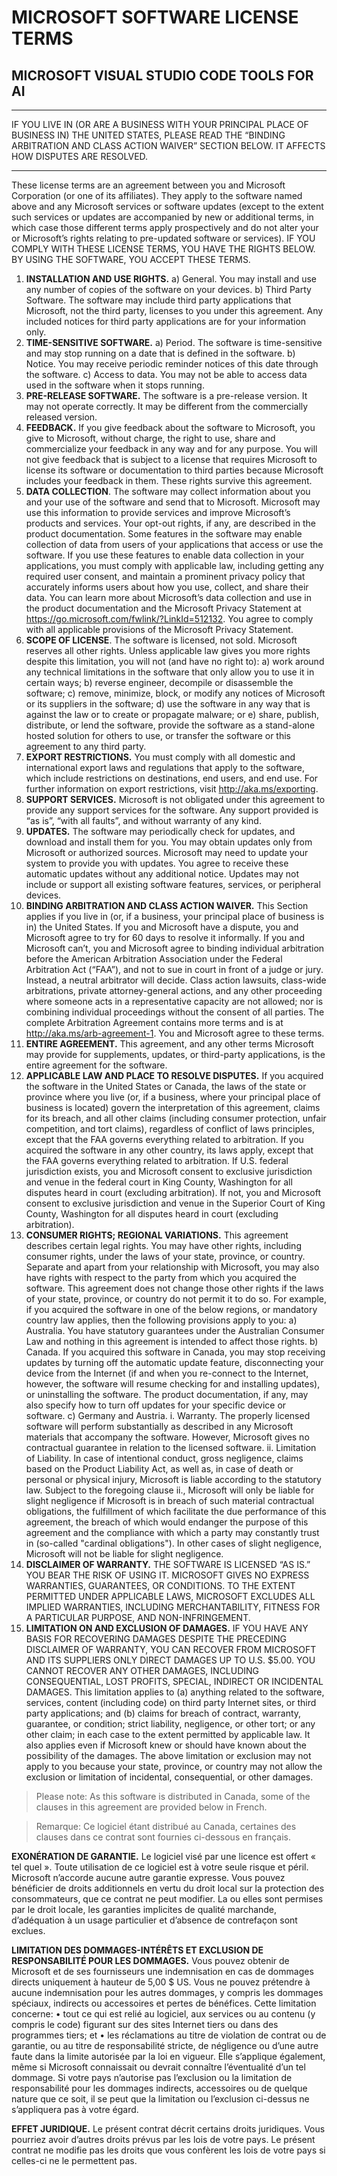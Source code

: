 # MICROSOFT SOFTWARE LICENSE TERMS

## MICROSOFT VISUAL STUDIO CODE TOOLS FOR AI

---

IF YOU LIVE IN (OR ARE A BUSINESS WITH YOUR PRINCIPAL PLACE OF BUSINESS IN) THE
UNITED STATES, PLEASE READ THE “BINDING ARBITRATION AND CLASS ACTION WAIVER”
SECTION BELOW. IT AFFECTS HOW DISPUTES ARE RESOLVED.

---

These license terms are an agreement between you and Microsoft Corporation (or
one of its affiliates). They apply to the software named above and any Microsoft
services or software updates (except to the extent such services or updates are
accompanied by new or additional terms, in which case those different terms
apply prospectively and do not alter your or Microsoft’s rights relating to
pre-updated software or services). IF YOU COMPLY WITH THESE LICENSE TERMS, YOU
HAVE THE RIGHTS BELOW. BY USING THE SOFTWARE, YOU ACCEPT THESE TERMS.

1. **INSTALLATION AND USE RIGHTS.** a) General. You may install and use any
   number of copies of the software on your devices. b) Third Party Software.
   The software may include third party applications that Microsoft, not the
   third party, licenses to you under this agreement. Any included notices for
   third party applications are for your information only.
2. **TIME-SENSITIVE SOFTWARE.** a) Period. The software is time-sensitive and
   may stop running on a date that is defined in the software. b) Notice. You
   may receive periodic reminder notices of this date through the software. c)
   Access to data. You may not be able to access data used in the software when
   it stops running.
3. **PRE-RELEASE SOFTWARE.** The software is a pre-release version. It may not
   operate correctly. It may be different from the commercially released
   version.
4. **FEEDBACK.** If you give feedback about the software to Microsoft, you give
   to Microsoft, without charge, the right to use, share and commercialize your
   feedback in any way and for any purpose. You will not give feedback that is
   subject to a license that requires Microsoft to license its software or
   documentation to third parties because Microsoft includes your feedback in
   them. These rights survive this agreement.
5. **DATA COLLECTION**. The software may collect information about you and your
   use of the software and send that to Microsoft. Microsoft may use this
   information to provide services and improve Microsoft’s products and
   services. Your opt-out rights, if any, are described in the product
   documentation. Some features in the software may enable collection of data
   from users of your applications that access or use the software. If you use
   these features to enable data collection in your applications, you must
   comply with applicable law, including getting any required user consent, and
   maintain a prominent privacy policy that accurately informs users about how
   you use, collect, and share their data. You can learn more about Microsoft’s
   data collection and use in the product documentation and the Microsoft
   Privacy Statement at https://go.microsoft.com/fwlink/?LinkId=512132. You
   agree to comply with all applicable provisions of the Microsoft Privacy
   Statement.
6. **SCOPE OF LICENSE**. The software is licensed, not sold. Microsoft reserves
   all other rights. Unless applicable law gives you more rights despite this
   limitation, you will not (and have no right to): a) work around any technical
   limitations in the software that only allow you to use it in certain ways; b)
   reverse engineer, decompile or disassemble the software; c) remove, minimize,
   block, or modify any notices of Microsoft or its suppliers in the software;
   d) use the software in any way that is against the law or to create or
   propagate malware; or e) share, publish, distribute, or lend the software,
   provide the software as a stand-alone hosted solution for others to use, or
   transfer the software or this agreement to any third party.
7. **EXPORT RESTRICTIONS.** You must comply with all domestic and international
   export laws and regulations that apply to the software, which include
   restrictions on destinations, end users, and end use. For further information
   on export restrictions, visit http://aka.ms/exporting.
8. **SUPPORT SERVICES.** Microsoft is not obligated under this agreement to
   provide any support services for the software. Any support provided is “as
   is”, “with all faults”, and without warranty of any kind.
9. **UPDATES.** The software may periodically check for updates, and download
   and install them for you. You may obtain updates only from Microsoft or
   authorized sources. Microsoft may need to update your system to provide you
   with updates. You agree to receive these automatic updates without any
   additional notice. Updates may not include or support all existing software
   features, services, or peripheral devices.
10. **BINDING ARBITRATION AND CLASS ACTION WAIVER.** This Section applies if you
    live in (or, if a business, your principal place of business is in) the
    United States. If you and Microsoft have a dispute, you and Microsoft agree
    to try for 60 days to resolve it informally. If you and Microsoft can’t, you
    and Microsoft agree to binding individual arbitration before the American
    Arbitration Association under the Federal Arbitration Act (“FAA”), and not
    to sue in court in front of a judge or jury. Instead, a neutral arbitrator
    will decide. Class action lawsuits, class-wide arbitrations, private
    attorney-general actions, and any other proceeding where someone acts in a
    representative capacity are not allowed; nor is combining individual
    proceedings without the consent of all parties. The complete Arbitration
    Agreement contains more terms and is at http://aka.ms/arb-agreement-1. You
    and Microsoft agree to these terms.
11. **ENTIRE AGREEMENT.** This agreement, and any other terms Microsoft may
    provide for supplements, updates, or third-party applications, is the entire
    agreement for the software.
12. **APPLICABLE LAW AND PLACE TO RESOLVE DISPUTES.** If you acquired the
    software in the United States or Canada, the laws of the state or province
    where you live (or, if a business, where your principal place of business is
    located) govern the interpretation of this agreement, claims for its breach,
    and all other claims (including consumer protection, unfair competition, and
    tort claims), regardless of conflict of laws principles, except that the FAA
    governs everything related to arbitration. If you acquired the software in
    any other country, its laws apply, except that the FAA governs everything
    related to arbitration. If U.S. federal jurisdiction exists, you and
    Microsoft consent to exclusive jurisdiction and venue in the federal court
    in King County, Washington for all disputes heard in court (excluding
    arbitration). If not, you and Microsoft consent to exclusive jurisdiction
    and venue in the Superior Court of King County, Washington for all disputes
    heard in court (excluding arbitration).
13. **CONSUMER RIGHTS; REGIONAL VARIATIONS.** This agreement describes certain
    legal rights. You may have other rights, including consumer rights, under
    the laws of your state, province, or country. Separate and apart from your
    relationship with Microsoft, you may also have rights with respect to the
    party from which you acquired the software. This agreement does not change
    those other rights if the laws of your state, province, or country do not
    permit it to do so. For example, if you acquired the software in one of the
    below regions, or mandatory country law applies, then the following
    provisions apply to you: a) Australia. You have statutory guarantees under
    the Australian Consumer Law and nothing in this agreement is intended to
    affect those rights. b) Canada. If you acquired this software in Canada, you
    may stop receiving updates by turning off the automatic update feature,
    disconnecting your device from the Internet (if and when you re-connect to
    the Internet, however, the software will resume checking for and installing
    updates), or uninstalling the software. The product documentation, if any,
    may also specify how to turn off updates for your specific device or
    software. c) Germany and Austria. i. Warranty. The properly licensed
    software will perform substantially as described in any Microsoft materials
    that accompany the software. However, Microsoft gives no contractual
    guarantee in relation to the licensed software. ii. Limitation of Liability.
    In case of intentional conduct, gross negligence, claims based on the
    Product Liability Act, as well as, in case of death or personal or physical
    injury, Microsoft is liable according to the statutory law. Subject to the
    foregoing clause ii., Microsoft will only be liable for slight negligence if
    Microsoft is in breach of such material contractual obligations, the
    fulfillment of which facilitate the due performance of this agreement, the
    breach of which would endanger the purpose of this agreement and the
    compliance with which a party may constantly trust in (so-called "cardinal
    obligations"). In other cases of slight negligence, Microsoft will not be
    liable for slight negligence.
14. **DISCLAIMER OF WARRANTY.** THE SOFTWARE IS LICENSED “AS IS.” YOU BEAR THE
    RISK OF USING IT. MICROSOFT GIVES NO EXPRESS WARRANTIES, GUARANTEES, OR
    CONDITIONS. TO THE EXTENT PERMITTED UNDER APPLICABLE LAWS, MICROSOFT
    EXCLUDES ALL IMPLIED WARRANTIES, INCLUDING MERCHANTABILITY, FITNESS FOR A
    PARTICULAR PURPOSE, AND NON-INFRINGEMENT.
15. **LIMITATION ON AND EXCLUSION OF DAMAGES.** IF YOU HAVE ANY BASIS FOR
    RECOVERING DAMAGES DESPITE THE PRECEDING DISCLAIMER OF WARRANTY, YOU CAN
    RECOVER FROM MICROSOFT AND ITS SUPPLIERS ONLY DIRECT DAMAGES UP TO U.S.
    $5.00. YOU CANNOT RECOVER ANY OTHER DAMAGES, INCLUDING CONSEQUENTIAL, LOST
    PROFITS, SPECIAL, INDIRECT OR INCIDENTAL DAMAGES. This limitation applies to
    (a) anything related to the software, services, content (including code) on
    third party Internet sites, or third party applications; and (b) claims for
    breach of contract, warranty, guarantee, or condition; strict liability,
    negligence, or other tort; or any other claim; in each case to the extent
    permitted by applicable law. It also applies even if Microsoft knew or
    should have known about the possibility of the damages. The above limitation
    or exclusion may not apply to you because your state, province, or country
    may not allow the exclusion or limitation of incidental, consequential, or
    other damages.

> Please note: As this software is distributed in Canada, some of the clauses in
> this agreement are provided below in French.

> Remarque: Ce logiciel étant distribué au Canada, certaines des clauses dans ce
> contrat sont fournies ci-dessous en français.

**EXONÉRATION DE GARANTIE.** Le logiciel visé par une licence est offert « tel
quel ». Toute utilisation de ce logiciel est à votre seule risque et péril.
Microsoft n’accorde aucune autre garantie expresse. Vous pouvez bénéficier de
droits additionnels en vertu du droit local sur la protection des consommateurs,
que ce contrat ne peut modifier. La ou elles sont permises par le droit locale,
les garanties implicites de qualité marchande, d’adéquation à un usage
particulier et d’absence de contrefaçon sont exclues.

**LIMITATION DES DOMMAGES-INTÉRÊTS ET EXCLUSION DE RESPONSABILITÉ POUR LES
DOMMAGES.** Vous pouvez obtenir de Microsoft et de ses fournisseurs une
indemnisation en cas de dommages directs uniquement à hauteur de 5,00 $ US. Vous
ne pouvez prétendre à aucune indemnisation pour les autres dommages, y compris
les dommages spéciaux, indirects ou accessoires et pertes de bénéfices. Cette
limitation concerne: • tout ce qui est relié au logiciel, aux services ou au
contenu (y compris le code) figurant sur des sites Internet tiers ou dans des
programmes tiers; et • les réclamations au titre de violation de contrat ou de
garantie, ou au titre de responsabilité stricte, de négligence ou d’une autre
faute dans la limite autorisée par la loi en vigueur. Elle s’applique également,
même si Microsoft connaissait ou devrait connaître l’éventualité d’un tel
dommage. Si votre pays n’autorise pas l’exclusion ou la limitation de
responsabilité pour les dommages indirects, accessoires ou de quelque nature que
ce soit, il se peut que la limitation ou l’exclusion ci-dessus ne s’appliquera
pas à votre égard.

**EFFET JURIDIQUE.** Le présent contrat décrit certains droits juridiques. Vous
pourriez avoir d’autres droits prévus par les lois de votre pays. Le présent
contrat ne modifie pas les droits que vous confèrent les lois de votre pays si
celles-ci ne le permettent pas.
